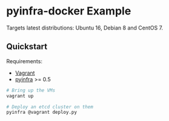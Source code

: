 # pyinfra-docker Example

Targets latest distributions: Ubuntu 16, Debian 8 and CentOS 7.

## Quickstart

Requirements:

+ [Vagrant](https://vagrantup.com)
+ [pyinfra](https://github.com/Fizzadar/pyinfra) >= 0.5

```sh
# Bring up the VMs
vagrant up

# Deploy an etcd cluster on them
pyinfra @vagrant deploy.py
```
